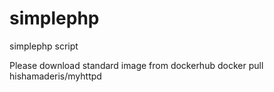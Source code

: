 # simplephp
simplephp script 

Please download standard image from dockerhub
docker pull hishamaderis/myhttpd
